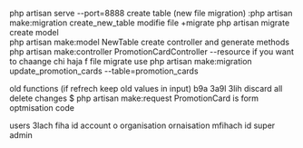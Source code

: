 php artisan serve --port=8888
create table (new file migration) :php artisan make:migration create_new_table
modifie file
+migrate 
php artisan migrate
create model  
php artisan make:model NewTable
create controller and generate methods
php artisan make:controller PromotionCardController --resource 
if you want to chaange chi haja f file migrate use
php artisan make:migration update_promotion_cards --table=promotion_cards

old functions (if refrech keep old values in input) b9a 3a9l 3lih 
discard all delete changes
$ php artisan make:request PromotionCard is form optmisation code 





users 3lach fiha id account o organisation
ornaisation mfihach id super admin
